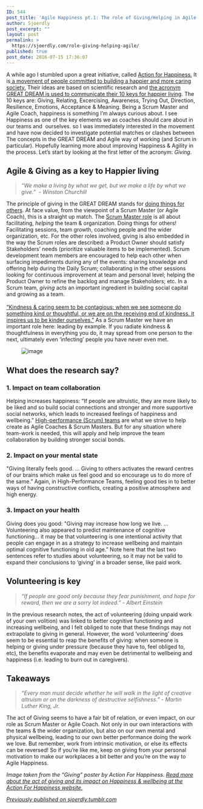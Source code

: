 ```yaml
---
ID: 544
post_title: 'Agile Happiness pt.1: The role of Giving/Helping in Agile'
author: Sjoerdly
post_excerpt: ""
layout: post
permalink: >
  https://sjoerdly.com/role-giving-helping-agile/
published: true
post_date: 2016-07-15 17:36:07
---
```

<!-- wp:paragraph -->
<p>A while ago I stumbled upon a great initiative, called <a rel="noreferrer noopener" href="https://t.umblr.com/redirect?z=http%3A%2F%2Fwww.actionforhappiness.org%2F&amp;t=YTI1NzRjMDcwMmQzOTNlOGI3M2VmMzY2NDdiZDJkNmEwYzQ2N2E1ZixvQkFqd1RpMA%3D%3D&amp;b=t%3A9bWr_sUaKYO7UZ4h6y05xA&amp;p=http%3A%2F%2Fsjoerdly.tumblr.com%2Fpost%2F147447347732%2Fagile-happiness-pt1-the-role-of-givinghelping&amp;m=1" target="_blank">Action for Happiness.</a> It is<a rel="noreferrer noopener" href="https://t.umblr.com/redirect?z=http%3A%2F%2Fwww.actionforhappiness.org%2Fabout-us&amp;t=NDk0ZDIxMGNjNzcyMjlhZmJjNWViMGYxNWM5YWM4OTY0OTUxOTk1YyxvQkFqd1RpMA%3D%3D&amp;b=t%3A9bWr_sUaKYO7UZ4h6y05xA&amp;p=http%3A%2F%2Fsjoerdly.tumblr.com%2Fpost%2F147447347732%2Fagile-happiness-pt1-the-role-of-givinghelping&amp;m=1" target="_blank"> a movement of people committed to building a happier and more caring society.</a> Their ideas are based on scientific research and <a rel="noreferrer noopener" href="https://t.umblr.com/redirect?z=http%3A%2F%2Fwww.actionforhappiness.org%2F10-keys-to-happier-living&amp;t=NGJlZmUwODVjMGQ4OTUwNDFjNDc0NDVjM2Y1YjM5N2M3NTQyZjJjMCxvQkFqd1RpMA%3D%3D&amp;b=t%3A9bWr_sUaKYO7UZ4h6y05xA&amp;p=http%3A%2F%2Fsjoerdly.tumblr.com%2Fpost%2F147447347732%2Fagile-happiness-pt1-the-role-of-givinghelping&amp;m=1" target="_blank">the acronym GREAT DREAM is used to communicate their 10 keys for happier living</a>. The 10 keys are: Giving, Relating, Excercising, Awareness, Trying Out, Direction, Resilience, Emotions, Acceptance &amp; Meaning. Being a Scrum Master and Agile Coach, happiness is something I’m always curious about. I see Happiness as one of the key elements we as coaches should care about in our teams and  ourselves. so I was immediately interested in the movement and have now decided to investigate potential matches or clashes between The concepts in the GREAT DREAM and Agile way of working (and Scrum in particular). Hopefully learning more about improving Happiness &amp; Agility in the process. Let’s start by looking at the first letter of the acronym: <em>Giving</em>. </p>
<!-- /wp:paragraph -->

<!-- wp:heading -->
<h2><strong>Agile &amp; Giving as a key to Happier living</strong><br></h2>
<!-- /wp:heading -->

<!-- wp:quote -->
<blockquote class="wp-block-quote"><p><em>“We make a living by what we get, but we make a life by what we give.”  - Winston Churchill</em></p></blockquote>
<!-- /wp:quote -->

<!-- wp:paragraph -->
<p>The principle of giving in the GREAT DREAM stands for <a rel="noreferrer noopener" href="https://t.umblr.com/redirect?z=http%3A%2F%2Fwww.actionforhappiness.org%2F10-keys-to-happier-living%2Fdo-things-for-others&amp;t=ZjFjMDJiNzQwODNmNGFiNTY5ZGJmYTcwYTRmNDMzOTJlNGZmNjAwYSxvQkFqd1RpMA%3D%3D&amp;b=t%3A9bWr_sUaKYO7UZ4h6y05xA&amp;p=http%3A%2F%2Fsjoerdly.tumblr.com%2Fpost%2F147447347732%2Fagile-happiness-pt1-the-role-of-givinghelping&amp;m=1" target="_blank">doing things for others</a>. At face value, from the viewpoint of a Scrum Master (or Agile Coach), this is a straight up match. The <a rel="noreferrer noopener" href="https://t.umblr.com/redirect?z=http%3A%2F%2Fwww.scrumguides.org%2Fscrum-guide.html%23team-sm&amp;t=NmE5ZWM4ZWJmOGRhMjhlMTcxMDEwYmNkYjQxMjkxMTE3ZWE1YjkwNCxvQkFqd1RpMA%3D%3D&amp;b=t%3A9bWr_sUaKYO7UZ4h6y05xA&amp;p=http%3A%2F%2Fsjoerdly.tumblr.com%2Fpost%2F147447347732%2Fagile-happiness-pt1-the-role-of-givinghelping&amp;m=1" target="_blank">Scrum Master role</a> is all about facilitating, <em>helping </em>the team &amp; organization. Doing things for others! Facilitating sessions, team growth, coaching people and the wider organization, etc. For the other roles involved, giving is also embedded in the way the Scrum roles are described: a Product Owner should satisfy Stakeholders’ needs (prioritize valuable items to be implemented). Scrum development team members are encouraged to help each other when surfacing impediments during any of the events: sharing knowledge and offering help during the Daily Scrum; collaborating in the other sessions looking for continuous improvement at team and personal level; helping the Product Owner to refine the backlog and manage Stakeholders; etc. In a Scrum team, <em>giving </em>acts an important ingredient in building social capital and growing as a team. <br><br><a rel="noreferrer noopener" href="https://t.umblr.com/redirect?z=http%3A%2F%2Fwww.actionforhappiness.org%2F10-keys-to-happier-living%2Fdo-things-for-others%2Fdetails&amp;t=Mjg1NGMwMzEzYjA2YTNjMjNmNmI0ZDc1YWRjN2VlMzBhMmM3YjRhZSxvQkFqd1RpMA%3D%3D&amp;b=t%3A9bWr_sUaKYO7UZ4h6y05xA&amp;p=http%3A%2F%2Fsjoerdly.tumblr.com%2Fpost%2F147447347732%2Fagile-happiness-pt1-the-role-of-givinghelping&amp;m=1" target="_blank">“Kindness &amp; caring seem to be contagious: when we see someone do something kind or thoughtful, or we are on the receiving end of kindness, it inspires us to be kinder ourselves.”</a> As a Scrum Master we have an important role here: leading by example. If you radiate kindness &amp; thoughtfulness in everything you do, it may spread from one person to the next, ultimately even ‘infecting’ people you have never even met.</p>
<!-- /wp:paragraph -->

<!-- wp:image -->
<figure class="wp-block-image"><img src="https://66.media.tumblr.com/1c1be48b7e434684a9ec32ae20296a29/tumblr_inline_oad1iad98w1qb5kf7_500.png" alt="image"/></figure>
<!-- /wp:image -->

<!-- wp:heading -->
<h2><strong>What does the research say?</strong><br></h2>
<!-- /wp:heading -->

<!-- wp:heading {"level":3} -->
<h3>1. Impact on team collaboration</h3>
<!-- /wp:heading -->

<!-- wp:paragraph -->
<p>Helping increases happiness: “If people are altruistic, they are more likely to be liked and so build social connections and stronger and more supportive social networks, which leads to increased feelings of happiness and wellbeing.”&nbsp;<a href="https://t.umblr.com/redirect?z=https%3A%2F%2Fen.wikipedia.org%2Fwiki%2FHigh-performance_teams&amp;t=ZTMwNzEzMWY0MzYzZjRmZDI5N2JlYmU1YmE4YmY0YTBlZTQ1M2EyNyxvQkFqd1RpMA%3D%3D&amp;b=t%3A9bWr_sUaKYO7UZ4h6y05xA&amp;p=http%3A%2F%2Fsjoerdly.tumblr.com%2Fpost%2F147447347732%2Fagile-happiness-pt1-the-role-of-givinghelping&amp;m=1" target="_blank" rel="noreferrer noopener">High-performance (Scrum) teams</a>&nbsp;are what we strive to help create as Agile Coaches &amp; Scrum Masters. But for any situation where team-work is needed, this will apply and help improve the team collaboration by building stronger social bonds.</p>
<!-- /wp:paragraph -->

<!-- wp:heading {"level":3} -->
<h3>2. Impact on your mental state</h3>
<!-- /wp:heading -->

<!-- wp:paragraph -->
<p>"Giving literally feels good. … Giving to others activates the reward centres of our brains which make us feel good and so encourage us to do more of the same.” Again, in High-Performance Teams, feeling good ties in to better ways of having constructive conflicts, creating a positive atmosphere and high energy.&nbsp;</p>
<!-- /wp:paragraph -->

<!-- wp:heading {"level":3} -->
<h3>3. Impact on your health</h3>
<!-- /wp:heading -->

<!-- wp:paragraph -->
<p>Giving does you good: "Giving may increase how long we live. … Volunteering also appeared to predict maintenance of cognitive functioning… it may be that volunteering is one intentional activity that people can engage in as a strategy to increase wellbeing and maintain optimal cognitive functioning in old age.” Note here that the last two sentences refer to studies about volunteering, so it may not be valid to expand their conclusions to ‘giving’ in a broader sense, like paid work.</p>
<!-- /wp:paragraph -->

<!-- wp:heading -->
<h2><strong>Volunteering is key</strong></h2>
<!-- /wp:heading -->

<!-- wp:quote -->
<blockquote class="wp-block-quote"><p><em>“If people are good only because they fear punishment, and hope for reward, then we are a sorry lot indeed.” - Albert Einstein</em></p></blockquote>
<!-- /wp:quote -->

<!-- wp:paragraph -->
<p>In the previous research notes, the act of volunteering (doing unpaid work of your own volition) was linked to better cognitive functioning and increasing wellbeing, and I felt obliged to note that these findings may not extrapolate to giving in general. However, the word ‘volunteering’ does seem to be essential to reap the benefits of giving: when someone is helping or giving under pressure (because they have to, feel obliged to, etc), the benefits evaporate and may even be detrimental to wellbeing and happiness (i.e. leading to burn out in caregivers).</p>
<!-- /wp:paragraph -->

<!-- wp:heading -->
<h2><strong>Takeaways</strong></h2>
<!-- /wp:heading -->

<!-- wp:quote -->
<blockquote class="wp-block-quote"><p><em>“Every man must decide whether he will walk in the light of creative altruism or on the darkness of destructive selfishness.” - Martin Luther King, Jr.</em></p></blockquote>
<!-- /wp:quote -->

<!-- wp:paragraph -->
<p>The act of Giving seems to have a fair bit of relation, or even impact, on our role as Scrum Master or Agile Coach. Not only in our own interactions with the teams &amp; the wider organization, but also on our own mental and physical wellbeing, leading to our own better performance doing the work we love. But remember, work from intrinsic motivation, or else its effects can be reversed! So if you’re like me, keep on giving from your personal motivation to make our workplaces a bit better and you’re on the way to Agile Happiness.</p>
<!-- /wp:paragraph -->

<!-- wp:paragraph -->
<p><em>Image taken from the “Giving” poster by Action For Happiness. <a rel="noreferrer noopener" href="https://t.umblr.com/redirect?z=http%3A%2F%2Fwww.actionforhappiness.org%2F10-keys-to-happier-living%2Fdo-things-for-others%2Fdetails&amp;t=Mjg1NGMwMzEzYjA2YTNjMjNmNmI0ZDc1YWRjN2VlMzBhMmM3YjRhZSxvQkFqd1RpMA%3D%3D&amp;b=t%3A9bWr_sUaKYO7UZ4h6y05xA&amp;p=http%3A%2F%2Fsjoerdly.tumblr.com%2Fpost%2F147447347732%2Fagile-happiness-pt1-the-role-of-givinghelping&amp;m=1" target="_blank">Read more about the act of giving and its impact on Happiness &amp; wellbeing at the Action For Happiness website.</a></em></p>
<!-- /wp:paragraph -->

<!-- wp:paragraph -->
<p><em><a href="http://sjoerdly.tumblr.com/post/147447347732/agile-happiness-pt1-the-role-of-givinghelping">Previously published on sjoerdly.tumblr.com</a></em></p>
<!-- /wp:paragraph -->